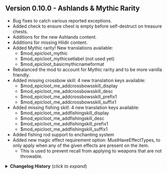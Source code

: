 ## Version 0.10.0 - Ashlands & Mythic Rarity

* Bug fixes to catch various reported exceptions.
* Added check to ensure chest is empty before self-destruct on treasure chests.
* Additions for the new Ashlands content.
* Additions for missing Hildir content.
* Added Mythic rarity! New translations available:
  * $mod_epicloot_mythic
  * $mod_epicloot_mythicsetlabel (not used yet)
  * $mod_epicloot_basicmythicnameformat
* Rebalanced the mod to account for Mythic rarity and to be more vanilla friendly.
* Added missing crossbow skill: 4 new translation keys available:
  * $mod_epicloot_me_addcrossbowsskill_display
  * $mod_epicloot_me_addcrossbowsskill_desc
  * $mod_epicloot_me_addcrossbowsskill_prefix1
  * $mod_epicloot_me_addcrossbowsskill_suffix1
* Added missing fishing skill: 4 new translation keys available:
  * $mod_epicloot_me_addfishingskill_display
  * $mod_epicloot_me_addfishingskill_desc
  * $mod_epicloot_me_addfishingskill_prefix1
  * $mod_epicloot_me_addfishingskill_suffix1
* Added fishing rod support to enchanting system
* Added new magic effect requirement option: MustHaveEffectTypes, to only apply when any of the given effects are present on the item.
  * This is used to prevent recall from applying to weapons that are not throwable.

<details>
<summary><b>Changelog History</b> (<i>click to expand</i>)</summary>

## Version 0.9.38 - Various Bug Fixes
* Fix enchanting table not displaying correctly the first time it is accessed.
* Fix for Modify health critical effect not applying correctly.
* Changed attack speed to apply as a multiplier rather than additive since animation base speeds is not always 1.
* Reworked Bounty system, upgraded file format. NOT backwards compatible.
    * Reverting from this version your server bounty ledger will not load and all players with unrecorded bounty kills from other players will be lost.
    * Removes bounty data from global keys storage, fully upgrading to the external file save system.
* Added self-destruct to treasure chests that have been found upon reloading them.
* Minimap should now handle removing adventure map pins when abandoned or when resetting via console commands.
* Decreased maximum minimap offset by 20% so that treasure chests and bounties are better spawned within the red map circle.

## Version 0.9.37 - Auga Tooltip Bug Fix
* Auga Tooltip now populates correctly in the Crafting and Augmenting actions.

## Version 0.9.36 - Valheim Enchantment System Compatibility
* Added compatibility with Valheim Enchantment System
* Fixed bug that would occur if there was no rarity table in the loottable entry.
* Added defensive coding around loot rolling to ensure no errors would occur.
* Refactored Auga's EpicLoot tooltips for showing Magic Items.

## Version 0.9.35 - Various Clean Up
* Added additional logging and break prevention for loot rolls
    * This is to prevent loot roller from breaking because of bad patches.
* Added additional logging and break prevention for patch files directory.
    * This is to prevent bad BepInEx installs from crashing Epic Loot fully.
    * Still need to ensure the BepInEx for Valheim is used from Thunderstore.
* Added 4 new config settings that control additional items that bosses drop and to allow customization to drops in the same way that Trophies do.
    * Crypt Key Drop Mode
    * Crypt Key Drop Player Range
    * Wishbone Drop Mode
    * Wishbone Drop Player Range

## Version 0.9.34 - Valheim Update 0.217.27
* Updated for 0.217.27 References
* Updated Unity for 2022.3.9
* Added Mac/Linux Support
    * OpenGLCore and Metal Support are now bundled
* Added Brenna's Trophy to Sacrifice List
* Added in AdventureBackpacks API

## Version 0.9.33 - BepInEx 5.4.2201 Preparation
* The removal of the doorstop corlib search path presented a dependency issue for EpicLoot
  * Fixed the dependency issue by including missing DLL.

## Version 0.9.32 - Auga Compatibility Part 2
* Now updating Skills in Auga when Magic Effects give Bonus to Skills.

## Version 0.9.31 - Auga Compatibility
* In preparation for Auga Update, this adds changes needed to support Auga interfaces for the Enchanting Table and Tooltips
* Various bug fixes

## Version 0.9.30 - Bug Fixes
* Updated a couple entries in loottables.json that were typos or incorrectly tiered.
* Updated ServerSync to current community standard.
  * Will need to update SERVERS to this version.
* Updated EpicLoot Unity
* Made a change to Augmenter/Enchanter Furniture that may cause errors from the previous version.
  * Dismantle the augmenter/enchanter created from 0.9.29 and recreate.

## Version 0.9.29 - Bug Fixes
* Tooltips when only one effect was present were getting cut off.
  * This is fixed by adding some text after the effects.
* Added Rarity and Effect Count to Tooltips.
* Fixed a display issue on Skills when a +Skills Effect is equipped.
* Fixed a long term display issue where additional skill bar wouldn't disappear after unequipping a weapon
* Added a null check to the Loot Roller in rare cases where an item is configured, but doesn't exist in game.
* Changed original augmenter and enchanter to be furniture and updated descriptions
* Updated Unity Project to 0.217.24 and TMP 3.2.0 -preview5
* Updated a few places where colors were not hex values.

## Version 0.9.28 - Augmenting Menu Issue
* Missed a spot where I needed to update to TMP_Text

## Version 0.9.27 - Fixing Server Sync
* Had to update server sync correctly.

## Version 0.9.26 - Valheim Update 0.217.24
* Updated for Valheim 0.217.24
* Adjust Swamp Bounties to have better chance to spawn. Looking at you Leeches!

## Version 0.9.24/25 - Fixing Bounties
* Fixed: Some bounties would spawn without name plate and would not register as a kill.
* Slightly changed the logic to hopefully prevent underwater bounty spawns that shouldn't be underwater.
* 0.9.25 - is a recompile to up the version after the zip got messed up.

## Version 0.9.23 - Crafting with Enchanted Components
* Recipes built with items that are Enchanted will now carry over their magical properties to the new item.
    * The highest magical rarity will carry over if more than one magical item is consumed.
* Server-Synced Configuration is available toggle the enablement of this functionality.
    * Default will leave this functionality Disabled.

## Version 0.9.22 - Bounty System Improvements Part 2
* Would help if I included the translations in the Module Zip
    * Also, when Auga is NOT installed, have to forcably localize the strings.
* Added the new trophies to the Enchantcosts

## Version 0.9.21 - Bounty System Improvements
* Completely Overhauled how the Bounty Ledger is stored.
  * No longer using GlobalKeys when playing.
  * Saves to a data file in config folder.
  * Saves a backup to World File on Shutdown.
  * Restores from World File is data file is missing.
  * Tested on Single Player, P2P, and Dedicated Server
    * Tested Bounty Kills without Issue
* Added a Bounty Limiter to the Config
  * When enabled, and set to a max, prevents players from purchasing more bounties if they are at max In-Progress bounties.
  * These are per-player maximums.
* Revamped how Attack Speed modifications are handled using the AnimationSpeedManager
  * Thanks to Wacky for the assistance in the Discord getting it setup.
  * Thanks to Smoothbrain for their community contributions.
  * This should allow Wacky's EpicMMO and Duel Wield to adjust attack speeds accordingly with Epic Loot
## Version 0.9.20 - Hildir's Request Bug Fixes
* Added null checking to the Gated Items to prevent patches from causing errors.
* Fixed Map Pins going away when logging in and out
* Extensively tested the Sacrifice process on the Enchanting Table.
  * The change here is that stuff will sacrifice if you have it in your inventory, instead of showing the full list of sacrifices.
    * If this still doesn't work for you, please ensure all your JSON's are updated correctly.

## Version 0.9.19 - Hildir's Request Update
* Provides Compatibility with Hildir's Request
* Removes Legacy Workbench Functions
    * To perform Enchanting, please use Enchanting Table
* Fix for Map Pins

## Version 0.9.18 - New Feature: Enchanting Table Upgrades (Take 3)
* Fixed an issue where when placing a table down, can cause an error.

## Version 0.9.17 - New Feature: Enchanting Table Upgrades (Take 2)
* Fixed the config where it was defaulting only two features. Whoops.
  * All features will be enabled by default.
  * Use config to adjust appropriately.
* Completely re-engineered how the client/server relationship works.
  * Notes: Any table upgrades done in 0.9.16 **will be reset**. This was unavoidable.
  * Table Upgrades are now sticky on save.
* Updated UI Refresh to refresh information on interaction.
  * This should result in ingredients being updated properly in most cases.

## Version 0.9.16 - New Feature: Enchanting Table Upgrades
* The Enchanting Table now allows for Table Upgrades which can increase various modifiers. 
  * Upgrades are now available individually for each Enchanting Table Feature:
    * Sacrificing
    * Enchanting
    * Converting Materials
    * Disenchanting
    * Augmenting
  * In addition, Enchanting Table Features are now gated and need unlocking before using.
  * Each Enchanting Table maintains their own upgraded state.
  * Epic Loot configuration adds a new Config Section called "Enchating Table" and two new settings that apply to ALL ENCHANTING TABLES:
    * Upgrades Active
      * When enabled, table features are locked and must be unlocked and upgraded. 
      * When disabled, all table features are unlocked, and set to be Level 1, with no upgrades available.
    * Features Active
      * Allows Specifying which Enchanting Table Features are enabled.
        * Select the features desired and unselect the features not desired.
  * Enchanting Table Upgrade Costs are JSON configurable, and can be patched like other JSON's
    * The `enchantingupgrades.json` provides adjustment for upgrade costs and upgrade benefit adjustments.

## Version 0.9.15 - Valheim Update 0.217.5 - Part 3
* Updated `enchantcosts.json` with the corrected spelling of Trophy (from Trophie).
* Fixed issue with bounties not working correctly after update to 0.9.14.

## Version 0.9.14 - Valheim Update 0.217.5 - Part 2
* Left a piece out that needed to be updated with regards to `CopyCustomDataFromUpgradedItem`

## Version 0.9.13 - Valheim Update 0.217.5
* Required updates for Valheim version 0.217.5

## Version 0.9.12 - More Performance Improvements and Bugfixes
* Reduced the frequency that Multiplayer send Legendary Info
    * Improves frame rates when near others.
* Slightly improved performance of Loot Beams
* Fixed HotkeyBar Icons Updating
    * Now updates background when items removed.

## Version 0.9.11 - Performance Improvements
* Rebuilt the way Map Pins are maintained for Treasures and Bounties.
    * This should no longer cause a slow down in FPS just because you have a bunch of bounties.
* Rebuilt InventoryGui.UpdateGui Methods which were drawing Magic Item backgrounds.
    * Removed Postfix Patches and Loops
    * Used Transpilers instead
* Rebuilt HotKeyBar Updates
    * Removed Postfixes and implemented Transpiler instead.
* Changed the Location of Where Adventure Saved Data is stored.
    * Cleaned up KnownTexts and now saves in Player Custom Data

## Version 0.9.10
* Udpated for Valheim 0.214.305
* Added Merchant Fix for Auga 1.2.0
* Added Changelog.md for Thunderstore

## Version 0.9.9
* Removed butcher knife and stone axe from the allowed to enchant list
* New Feature: Disenchant - remove the enchant from an item at the cost of iron bounty tokens
* Merge Patching: Enabled "Merge" patch action, adds or overwrites all named properties in the target object (Thanks @nelson-saldanha)
* Updating for Valheim 0.214.2 Patch
## Version 0.9.8
  * Patch Config File location moved. Patch files have been moved outside of the Epic Loot Plugin Folder to prevent mod managers from deleting patch files.
    * Patch files are now located in BepInEx\config\EpicLoot\patches folder.
    * This folder will automatically be created upon first run of Epic Loot.
    * Debug Merged Output Files (if set to output) will be located in BepInEx\config\EpicLoot
  * Fix for "craftable legendary with no effects" bug
## Version 0.9.7
  * Fixed an unfortunate amount of bugs:
    * Feather Falling, Indestructible, and Free Build (among others) not loading correctly.
    * Old Items Created in an extremely old version of EIDF were not converting to Custom Data.
## Version 0.9.6
  * Removed dependency on EIDF in the Thunderstore manifest
## Version 0.9.5
  * Fixed a bug where two enchanting tables next to each other could not be used
  * Removed accidentally included "_patched.json" files
## Version 0.9.4
  * **New Features:**
    * Enchanting Table
      * New build piece with custom crafting UI just for Epic Loot!
      * Currently allows mass sacrificing, mass material conversions/upgrades/junk->trophy recipes, enchanting and augmenting (but more to come!)
      * Item and recipe lists sortable and filterable
      * Select many items or recipes and do them all at once
      * The old way of enchanting at the forge will stay in the game for now, but will be removed in a future release
      * A new config file (`materialconversions.json`) was added to facilitate the material conversion recipes at the new table
    * Added new Magic Effects: DoubleMagicShot and TripleBowShot (Credit: ploppy for the PR on this!)
  * **Changes:**
    * Converted EpicLoot to use the new Custom Data field provided in-game and REMOVED dependency on Extended Item Data Framework.
      * This means that **EpicLoot no longer requires Extended Item Data Framework**, in order to run.
      * EpicLoot is also fully compatible with OTHER mods still using Extended Item Data Framework without issue.
      * Mods that show as incompatible with EpicLoot or Extended Item Data Framework will need to be updated by their respective mod authors in order to remove the incompatibility.
  * **Bug Fixes:**
    * Rare Reagent Localization was not correct. Fixed to allow localization.
    * Made AllowedItemTypes and ExcludedItemTypes to be flexible to be either a Game Item Type, or a configured Item Type grouping from the iteminfo.json.
      * This allows for things like the StaffSkeleton to be included as AllowedItemTypes of "Staffs" where as "Staff" is not an in-game item type and does not include StaffSkeleton.
    * Fixed Auga Tool Tip fails when an item name does not reference a localizable string.
    * Fixed issue with Magic Item backgrounds sticking to Hotkeybar and Quick Slots when items are moved around.
    * Adding vanilla sparkles to mundane items, such as RubyGold ring
    * Added the ability to patch translation.json using patch config without the need to restart the game or server.
    * Fixed errors with Stagger effect.
    * Items that have many Available Effects/Enchants were clipping when reviewing them in the Augment tab. Fixed to scale the font to a smaller size.
      * This is not an issue in Auga.
## Version 0.9.3
  * Introduction of the JSON Configuration Patching System. 
    * Please reference https://github.com/RandyKnapp/ValheimMods/wiki/Config-Patching for information.
    * Example Patch Configs and Additional Information to be made available Soon(tm)
  * Localized Asset Names
    * This has removed all elements of hardcoded names in the Unity Prefabs and have replaced with localizable strings.
    * This also means that the Config settings for customizing the rarity names have been removed from the Module Config.
    * To customize the Rarity Names, edit the **translations.json** file.
    * Additionally, to target EpicLoot items by name, use this notation `$mod_epicloot_legendary $mod_epicloot_assets_essence`
  * Fix bug where Runestones, Belts, Rings, and Andvaranaut where not able to be picked up off the ground when spawned.
    * They also now glow.  Oooooohh.. shinny!
  * Updated Item Gating to provide more balance and less Clubs.
    * In `iteminfo.json`, "Fallback" can now be a specific prefab name (for a single item), or the **Type** of a different group.
      * For example: Instead of Staff's falling back to a single Club, Staff's now fall back to Spears, and based on Gating preferences, can spawn different levels of Spears.
      * This is also changed for Fist weapons, and some other balance changes.
  * Fixed Cultist and Growth Bounties Prefab Names which were incorrect and preventing Bounty from spawning.  (This will require you to update your adventuredata.json)
  * Fixed Missing Mistland items from loottables. (This will require you to update your loottables.json)
  * Added in ability to use prefab names in AllowedItemNames/ExcludedItemNames
  * Now showing modified attack stamina in Epic Loot tooltip.
  * Added in MountainCave TreasureChest to Loot Tables. (This will require you to update your loottables.json)
  * Changing "Modify Damage" enchant to be a Scaling Percetage based Damage Addition.  This will allow scaling to be better between lower and higher tiered players/weapons.
  * Adding in Dvergers and DvergerMage's to Loot Table, whom were left out. 
  * Removing Timescale which was not working and preventing vanilla timescale from functioning.
  * Adding Blood Magic and Elemental Magic Skills to available Skill Effect options.
## Version 0.9.2
  * When using CLLC, creatures now correctly drop Epic Loot items
  * Gambles won't drop mats when the ItemsToMaterialsRatio is set to materials
  * Fixing a bunch of Object.Destroy calls that should be ZNetScene.instance.Destroy calls
  * Preventing the rings and leather belt from spawning at 0,0,0 when players join a game
  * Fixing the terminal to work for a ton of commands that were broken
  * Added an asset for each of the crafting materials
  * Added Biome/Boss/BossDefeatKey configuration to adventuredata.json
  * Fixing a bug that was causing Auga's compendium to display incorrectly
## Version 0.9.1
  * Drop rates can now be globally scaled by using the "Global Drop Rate Modifier" config value
  * Magic Materials can be dropped instead of enchanted items by using the "Items To Materials Drop Ratio" config value.
    * The value goes from 0-1 where 0 is all items and 1 is all materials and any values in between is a random percentage of drops that will be materials instead of items.
  * Items are now gated by boss kills instead of player known recipes/items (this removes the PlayerKnown RPCs completely)
    * Server admins be sure to update your server configs
    * The older way of gating by player known recipes or player has crafted is recommended for local games only
  * Bounties can now be gated by boss kills, see "Gated Bounty Mode" config option (credit: Vapok)
  * Gambles are now only gated by the player's known recipes, not the server's
  * Items in the RandomItems section of the SecretStash now only appear if the player knows the recipe (OtherItems still always appear)
  * Treasure map chests can be configured to contain Iron or Gold Bounty Tokens as well as coins. (Still defaults only to Forest Tokens, just adding more customizability for server admins)
  * Fixed visual issue with enchant success screen for Auga
  * Added support for storing enchanted items on Armor Stands
  * Fixed tooltips missing stamina/health/eitr use
  * Updated data to handle new item type TwoHandedWeaponLeft
  * Fixed various nullrefs
## Version 0.9.0
  * Updated for Valheim version 0.212.7 (Mistlands Update)
  * Augmenter no longer needed for augmenting (engage with augmenting far earlier in your playthrough)
  * Updated loot tables, gambles, treasure maps, and bounties for Mistlands and H&H
  * Added treasure chest loot for Mistlands dungeons
  * Fixed some multiplayer issues with Riches/Luck (only update on client, only update when equipment changes)
  * Updated FeatherFall to use vanilla effect
  * Deprecated several magic effects:
    * WaterWalking
    * AddSpiritResistance (Player already immune)
    * AddSpiritResistancePercentage
    * ReduceWeight
    * AddFireResistance (confusing overlap with the -X% Fire Damage effects)
    * AddFrostResistance
    * AddLightningResistance
    * AddChoppingResistancePercentage
    * NOTE: Deprecated effects can be augmented off of items for free, but cannot be kept. They may no longer function.
  * CanBeAugmented feature of magic effects is now functional
  * Reduced the possibility of recalling weapons getting too far away to recall (stop throwing them off mountains!)
  * Fixed a bug with Indestructible items
  * Bounty targets are sometimes named special names (join the Patreon to add your name!)
  * Fixed a bug with magic effect requirements for or excluding Tower Shields
## Version 0.8.10
  * Update for Valheim 0.211.11 and ServerSync 1.13
## Version 0.8.9
  * Compatibility fix for the Auga version of the merchant panel.
## Version 0.8.8
  * Fixed an issue with multiplayer that was causing too much data to be sent across the wire. Lag and desync issues should be minimal now.
## Version 0.8.7
  * Fixed Auga integration for crafting materials
  * Fixed Auga integration for showing the full tooltip in the sacrifice panel
## Version 0.8.6
  * Disabled water walking (won't fix), but made it free to augment off of existing gear.
## Version 0.8.5
  * Updated for H&H
## Version 0.8.4
  * Added support for Project Auga
  * Completed localization for the entire mod (thanks Anya77!)
## Version 0.8.3
  * ServerSync updated to latest
  * Fix for bounty completion bug
## Version 0.8.2
  * Better item name localization
  * Fix for explosive arrow friendly fire
  * Fix for Armor +% magic effect
  * Fix for serpentscale shield and parry effects
  * Fix for bounty target NRE and player known sync ([sbtoonz](https://github.com/sbtoonz))
  * Fix for getting encumbered incorrectly ([M3TO](https://github.com/M3TO))
  * New legendary weapons from LitanyOfFire: Lævateinn, Strength of the Valkyrie, Skofnung, Gram, Angurvadal, The Shattering, Atgier of Sagas, Skaði's Hunt, Ullr's Favor, The Endless Hunt, Message of Lindisfame, Höfuð, Njǫrd's Favor, Life-Drinker
## Version 0.8.1
  * Fixed an exploit in enchanting
## Version 0.8.0
  * Magic Effect lookup is now optimized
  * Removed debug function that was eating up frame-time
  * Legendary effects work in multiplayer
  * Fixed a nullref in Stagger Damage
  * Fixed issues with Indestructible
  * Water Walking no longer works in dungeons to prevent issues in Sunken Crypts
  * Feint now works as intended
  * Fixed a bug where level gaps in the loottables.json caused a nullref
  * New legendary: Mjolnir
  * Added legendary set system
  * Added item ability system
  * New Legendary Sets: Heimdall's Legacy, Ragnar's Fury
## Version 0.7.10
  * Fix for Server Side Character crash bug
  * Increased epic and legendary drop rates at low tiers
  * Wishbone is now Epic rarity
  * Dragon's Tears and Yagluth Things can now be converted to legendary runestones or sacrificed for legendary crafting mats
  * Moder and Yagluth trophies sacrifice for more runestones (2, 4 instead of 1, 3 respectively)
  * Bosses drop more items overall, especially Moder and Yagluth
  * Weights in config files are now floats instead of ints
  * Magic Effect: Luck, increase chance for higher rarity items
  * Magic Effect names shortened, detailed descriptions added to compendium
  * Fix not loading initial known items in singleplayer and for server host. ([jsza](https://github.com/jsza))
## Version 0.7.9
  * Reduced Opportunist chance to proc
  * Allowed AddSkill to exceed 100 points (and fixed vanilla bug around damage ranges not going over 100%)
  * Excluded pickaxes from a bunch of magic effects that are useless for them
  * Added increased chop and pickaxe damage for axes and pickaxes when they have bonus slash/pierce damage (by [M3TO](https://github.com/M3TO))
## Version 0.7.8
  * ConfigSync from blaxxun added. MCE and the MCE addon are NO LONGER NEEDED!
  * Config json files are now editable while the game is running and will automatically hot reload! (thanks blaxxun!)
  * New Magic Item Effects:
    * Water Walking
    * Double Jump
    * Quick Draw
    * Explosive Arrows
    * Skill Increase
    * Increase Stagger Duration
    * Quick Learner
    * Feather Fall (with effect!)
    * Thorns
    * Stagger on hit
    * Avoid damage on hit
    * Auto-recall thrown weapon
    * Bonus when health is low: Move Speed, Health Regen, Stamina Regen, Armor, Damage, Block Power, Parry, Attack Speed, Avoid Damage, Lifesteal
    * Free Build (hammer)
    * Comfortable
    * Glowing
    * Execution
    * Riches
    * Opportunist
    * Duelist
    * Increased Stagger Damage
    * Immovable
  * Overhaul of Resistances: removed Spirit, resistances now reduce damage by a set percent, and stack (fix existing resistances by using the console command: `fixresistances`)
  * Known items and recipes (for item gating) are now synced between all players on a server
  * Added "Sacrifice All" button to Sacrifice tab which sacrifices the whole stack of whatever you have selected
  * Fixed a bug where no boss trophies would drop in single player
## Version 0.7.7
  * Added config to drop trophies based only on the number of nearby players, not just total players on the server
  * Fixed unlocalized minimap icon text for treasure maps
  * Embedded fastJSON and epicloot asset bundle to DLL (this fixes several linux server issues including one that was causing problems with bounties)
  * Merged fix from [maxrd2](https://github.com/maxrd2) fixing a crash when hitting enemies on Linux
  * Added a toggle to disable adventure mode features: secret stash, gambling, treasure maps, and bounties
## Version 0.7.6
  * Updated loottables to cover up to 5-star enemies for all enemy types
  * Bounties are now completed correctly if another player kills your bounty target while you are offline (bounty completes on next login)
## Version 0.7.5
  * Correctly spawning and checking bounty targets slain (this breaks all current old-version bounties)
## Version 0.7.4
  * Removed freeze time, as it totally breaks multiplayer
## Version 0.7.3
  * Added config value to hide equipped and hotbar items in the sacrifice tab
  * Also added freeze time keybind (RCtrl+Backspace) and made free fly camera fixed update time (so you can fly around during freeze time)
  * Integrated LifeSteal magic effect (submitted by [nanonull](https://github.com/nanonull))
  * Added ModifyAttackSpeed, Waterproof, Paralyze
  * Localization part 1
  * Hotfix for bug where buying treasuremaps or bounties can disconnect you from the server
## Version 0.7.2
  * Bosses drop one trophy per player (configurable)
  * Fixed a bug where you could complete a bounty just by killing the minions if they were the same type as the bounty target
  * Changed bounty generation so you don't have identical bounties to other players on the server, to prevent confusion
  * Can now abandon bounties (please report bugs if the monsters actually don't spawn though)
## Version 0.7.1
  * Fixed bug with disappearing bounty/treasuremap pins on logout
  * Fixed but with items purchased from Haldor's Secret Stash disappearing on logout
  * Added some junk to trophy recipes
## Version 0.7.0
  * Added adventure panel to merchant
  * Added purchasing crafting mats from merchant
  * Added gambling for magic items from merchant
  * Added purchasable treasure maps
  * Added bounty hunting
  * Fixed some bugs with item gating
  * Fixed some bugs with augmenting legendary items
## Version 0.6.4
  * Item Names Update!
  * Adding logs to Augmenting
  * Show all magical effects in compendium
  * Show currently equipped item in tooltip by holding LeftControl
  * Adding support for Mod Config Enforcer (see addon mod)
## Version 0.6.3
  * Fixed a bug where augmenting an equipped item would apply the augment to the first item in the augment list
  * Fixed a bug where selecting a different item while one was already augmenting would not cancel the craft
  * Moved the restricted item names list to config (fan request, to allow Dyrnwyn as a drop on their server)
## Version 0.6.2
  * Fixed a bug where augmented items would not save when logging out
  * Fixed a bug where augmenting some items would result in UI errors
  * Changed the set item icon again, shieldknot
## Version 0.6.1
  * (reserved version number for Thunderstore rollback to 0.5.16)
## Version 0.6.0
  * Added Augmenting at forge with augmenter or at artisan table
  * Sacrifice, Enchant, and Augment recipes are now configurable in `enchantcosts.json`
  * Added options for alternate crafting tab layout (compatibility with SimpleRecycling)
  * Changed set item marker to a non-nazi associated symbol (triskelion instead of odal rune)
  * Added option to `magicitem` console command to specify the number of effects to roll
  * Added console command `cheatgating` which toggles item gating on or off
  * Enabled logging toggle for all of EpicLoot logging
## Version 0.5.16
  * Three new craftable, enchantable utility items
  * All conversion and upgrade recipes for crafting materials in configurable json file
  * Small coin amounts added to conversion and upgrade recipes for crafting materials
  * Magic effect changes:
    * Parry now only rolls on two-handed weapons and shields
    * Block now only rolls on shields
## Version 0.5.15
  * Loot tables now use a leveled format that can be extended beyond level 3
  * DLC Stuff allowed to enchant
  * Can limit magic effects by SkillType
  * Can limit magic effects by exclusions, see info.md
  * Drastically reduced Movement Speed bonus (for new drops or enchanted)
  * Added gating for dropped item types by known recipe or known item (or unlimited)
## Version 0.5.14
  * Updating the console command with a few more exclusions
  * Modified a UI display to better support multiple hotkeybars and multiple inventory grids
## Version 0.5.13
  * Made it slightly easier for other modders to access the enchanting and disenchanting information
  * Made the tooltip text lookup for set items more defensive to prevent some mod conflicts
## Version 0.5.12
  * Enchanting an item maintains its current durability percentage
  * Enchanting uses a new UI flow and shows the item after you enchant it
  * Magic Item Effects now load from a config file
  * Magic Item Effects now use a string ID instead of an enum
  * Changing TreasureChest_plains_stone loottable to use the TreasureChest_heath table
  * Fixed mod conflict with PlantingPlus
## Version 0.5.11
  * Fixed a bug where crafter name would be applied to upgraded objects
  * Upgraded objects automatically repaired to full durability
  * Changing the default rarity of Dverger Circlet, Megingjord, and Wishbone to Rare
  * Fixing a bug where Eikthyr (or some other mob, like Troll lvl 3) dies repeatedly
## Version 0.5.10
  * Removing all cheat and dlc items from the random loot generation cheat
  * Fixed a bug that showed 0% chance for all magic effect counts while enchanting
  * Fixed a bug that caused some chests to spawn non-magical items
  * Updated loot tables with feedback from comments:
    * Chitin weapons moved to tier 2 weapons
    * Draugr Fang added to tier 4 weapons
    * Wolf Cape added to tier 4 armor
    * Added more options to Troll
    * Added more tier 3 drops to swamp mobs
    * Increased drop chance for Fuling Berserker and Fuling Shaman
    * Reduced loot tiers, increased drop chance counts for Serpent
    * Fixed treasure chests so they properly reflected their biome (`plains_stone` is actually Black Forest, `heath` is Plains)
    * Reduced loot tiers for `meadows_buried` and `shipwreck_karve` chests (they still have higher rarity chances)
## Version 0.5.9
  * Fixed bug where sacrificing with nearly full inventory resulted in lost items (items that do not fit in the inventory now fall to the ground)
  * Loot2 and Loot3 in the loot table are now exclusive (e.g. if the mob is level 2, and Loot2 is present, then only the loot from Loot2 is used, otherwise it falls back to Loot)
  * ItemSets have been added to the loot table schema (If the "Item" field of the Loot list is in the item set, roll on that loot table for that item instead)
  * Can now reference other loot tables in the loot table item config using "Item": "`object`.`level`" where `object` is the name of a loot table entry and `level` is an integer between 1 and 3 that refers to Loot, Loot2, or Loot3.
  * Number of magic effects per rarity is now configurable in loottables.json in the "MagicEffectsCount" object
  * Completed loottables with updates from feedback and using the new system
## Version 0.5.8
  * Hiding console commands behind the cheat flag
  * Removing log spam
## Version 0.5.7
  * Removing accidentally added debug object
## Version 0.5.6
  * Fixing crafting tabs showing magic items
  * Changing crafting tab item description to scrolling (can turn off in config)
  * Can set display name of rarity types in config
  * Can put non-magic items in the loot table by omitting the Rarity chance array
  * Loot beam sounds now respect the in-game SFX volume setting
## Version 0.5.5
  * Fixed yet another couple of crafting tab bugs
  * Reduced mats upgrade recipe to 5:1
  * Added shard to same rarity dust/essence/reagent recipe at 2:1
  * Increased drop chance on The Elder and Bonemass
  * Fixed crafting recipe list selection exploit/bug
  * Added special recipe to sacrifice Swamp Key (who needs more than one?)
## Version 0.5.4
  * Fixed bug with viewing effect ranges
  * Added troll trophy to rare disenchant list
  * Moved greydwarf brute and shaman trophy to rare disenchant list
  * Fixed an icon bug where the new material message showed the red material icon
  * Fixed some bugs with the crafting tabs
## Version 0.5.3
  * Fixed stamina regen and health regen
  * Added holding shift to see ranges in tooltips
  * Fixed Elder/Bonemass runestone rarity mixup
## Version 0.5.2
  * Fix for an enchant exploit
  * Updated swamp loot tables
  * Fixed resistances not working at all
## Version 0.5.1
  * Fixed never respawning after dying
  * Fixed a bug where a whole stack of trophies would be disenchanted for a single crafting material
  * Updated correct ## Version number everywhere

</details>